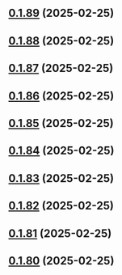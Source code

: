 ## [0.1.89](https://github.com/binary-braids/terraform-oracle/compare/v0.1.88...v0.1.89) (2025-02-25)



## [0.1.88](https://github.com/binary-braids/terraform-oracle/compare/v0.1.87...v0.1.88) (2025-02-25)



## [0.1.87](https://github.com/binary-braids/terraform-oracle/compare/v0.1.86...v0.1.87) (2025-02-25)



## [0.1.86](https://github.com/binary-braids/terraform-oracle/compare/v0.1.85...v0.1.86) (2025-02-25)



## [0.1.85](https://github.com/binary-braids/terraform-oracle/compare/v0.1.84...v0.1.85) (2025-02-25)



## [0.1.84](https://github.com/binary-braids/terraform-oracle/compare/v0.1.83...v0.1.84) (2025-02-25)



## [0.1.83](https://github.com/binary-braids/terraform-oracle/compare/v0.1.82...v0.1.83) (2025-02-25)



## [0.1.82](https://github.com/binary-braids/terraform-oracle/compare/v0.1.81...v0.1.82) (2025-02-25)



## [0.1.81](https://github.com/binary-braids/terraform-oracle/compare/v0.1.80...v0.1.81) (2025-02-25)



## [0.1.80](https://github.com/binary-braids/terraform-oracle/compare/v0.1.79...v0.1.80) (2025-02-25)



